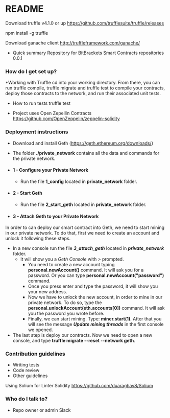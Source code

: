 # README #

Download truffle v4.1.0 or up
https://github.com/trufflesuite/truffle/releases

npm install -g truffle

Download ganache client
http://truffleframework.com/ganache/

* Quick summary
Repository for BitBrackets Smart Contracts repositories
0.0.1

### How do I get set up? ###

*Working with Truffle
cd into your working directory.
From there, you can run truffle compile, truffle migrate and truffle test to compile your contracts, deploy those contracts to the network, and run their associated unit tests.

* How to run tests
truffle test

* Project uses Open Zepellin Contracts
https://github.com/OpenZeppelin/zeppelin-solidity

### Deployment instructions ###

* Download and install Geth (https://geth.ethereum.org/downloads/)
* The folder **./private_network** contains all the data and commands for the private network.

* #### 1 - Configure your Private Network ####
    * Run the file **1_config** located in **private_network** folder.
* #### 2 - Start Geth ####
    * Run the file **2_start_geth** located in **private_network** folder.
* #### 3 - Attach Geth to your Private Network ####

In order to can deploy our smart contract into Geth, we need to start mining in our private network. To do that, first we need to create an account and unlock it following these steps.

* In a new console run the file ***3_attach_geth*** located in ***private_network*** folder.
    * It will show you a *Geth Console* with *>* prompted. 
        * You need to create a new account typing **personal.newAccount()** command. It will ask you for a password. Or you can type **personal.newAccount("password")** command.
        * Once you press enter and type the password, it will show you your new address.
        * Now we have to unlock the new account, in order to mine in our private network. To do so, type the **personal.unlockAccount(eth.accounts[0])** command. It will ask you the password you wrote before.
        * Finally, we can start mining. Type: **miner.start(1)**. After that you will see the message ***Update mining threads*** in the first console we opened.
* The last step is deploy our contracts. Now we need to open a new console, and type **truffle migrate --reset --network geth**.


### Contribution guidelines ###

* Writing tests
* Code review
* Other guidelines

Using Solium for Linter Solidity https://github.com/duaraghav8/Solium

### Who do I talk to? ###

* Repo owner or admin
Slack